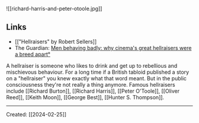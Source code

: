 ![[richard-harris-and-peter-otoole.jpg]]
## Links
- [["Hellraisers" by Robert Sellers]]
- The Guardian: [Men behaving badly: why cinema's great hellraisers were a breed apart](https://www.theguardian.com/film/2019/jul/11/men-behaving-badly-cinema-great-hellraisers-breed-apart)[°](https://elliotclowes.com/cold/2024/https__www.theguardian.com_film_2019_jul_11_men-behaving-badly-cinema-great-hellraisers-breed-apart.html)

A hellraiser is someone who likes to drink and get up to rebellious and mischievous behaviour. For a long time if a British tabloid published a story on a "hellraiser" you knew exactly what that word meant. But in the public consciousness they're not really a thing anymore. Famous hellraisers include [[Richard Burton]], [[Richard Harris]], [[Peter O'Toole]], [[Oliver Reed]], [[Keith Moon]], [[George Best]], [[Hunter S. Thompson]].

***

Created: [[2024-02-25]]  